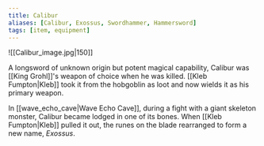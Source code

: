 ```yaml
---
title: Calibur
aliases: [Calibur, Exossus, Swordhammer, Hammersword]
tags: [item, equipment]
---
```

![[Calibur_image.jpg|150]]

A longsword of unknown origin but potent magical capability, Calibur was [[King Grohl]]'s weapon of choice when he was killed. [[Kleb Fumpton|Kleb]] took it from the hobgoblin as loot and now wields it as his primary weapon.

In [[wave_echo_cave|Wave Echo Cave]], during a fight with a giant skeleton monster, Calibur became lodged in one of its bones. When [[Kleb Fumpton|Kleb]] pulled it out, the runes on the blade rearranged to form a new name, *Exossus*.